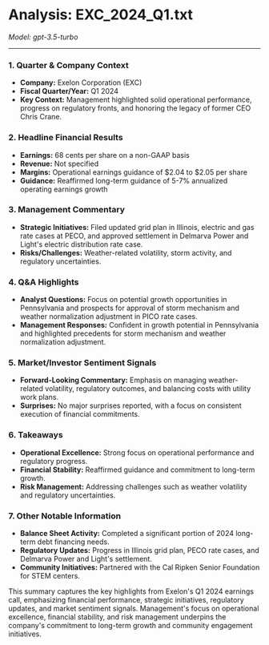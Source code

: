# Analysis: EXC_2024_Q1.txt

*Model: gpt-3.5-turbo*

---

### 1. Quarter & Company Context
- **Company:** Exelon Corporation (EXC)
- **Fiscal Quarter/Year:** Q1 2024
- **Key Context:** Management highlighted solid operational performance, progress on regulatory fronts, and honoring the legacy of former CEO Chris Crane.

### 2. Headline Financial Results
- **Earnings:** 68 cents per share on a non-GAAP basis
- **Revenue:** Not specified
- **Margins:** Operational earnings guidance of $2.04 to $2.05 per share
- **Guidance:** Reaffirmed long-term guidance of 5-7% annualized operating earnings growth

### 3. Management Commentary
- **Strategic Initiatives:** Filed updated grid plan in Illinois, electric and gas rate cases at PECO, and approved settlement in Delmarva Power and Light's electric distribution rate case.
- **Risks/Challenges:** Weather-related volatility, storm activity, and regulatory uncertainties.

### 4. Q&A Highlights
- **Analyst Questions:** Focus on potential growth opportunities in Pennsylvania and prospects for approval of storm mechanism and weather normalization adjustment in PICO rate cases.
- **Management Responses:** Confident in growth potential in Pennsylvania and highlighted precedents for storm mechanism and weather normalization adjustment.

### 5. Market/Investor Sentiment Signals
- **Forward-Looking Commentary:** Emphasis on managing weather-related volatility, regulatory outcomes, and balancing costs with utility work plans.
- **Surprises:** No major surprises reported, with a focus on consistent execution of financial commitments.

### 6. Takeaways
- **Operational Excellence:** Strong focus on operational performance and regulatory progress.
- **Financial Stability:** Reaffirmed guidance and commitment to long-term growth.
- **Risk Management:** Addressing challenges such as weather volatility and regulatory uncertainties.

### 7. Other Notable Information
- **Balance Sheet Activity:** Completed a significant portion of 2024 long-term debt financing needs.
- **Regulatory Updates:** Progress in Illinois grid plan, PECO rate cases, and Delmarva Power and Light's settlement.
- **Community Initiatives:** Partnered with the Cal Ripken Senior Foundation for STEM centers.

This summary captures the key highlights from Exelon's Q1 2024 earnings call, emphasizing financial performance, strategic initiatives, regulatory updates, and market sentiment signals. Management's focus on operational excellence, financial stability, and risk management underpins the company's commitment to long-term growth and community engagement initiatives.
